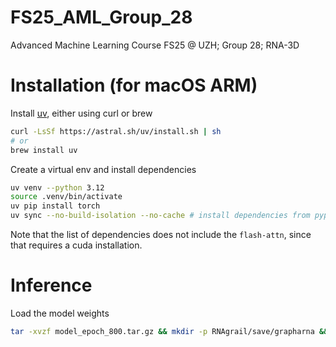 # FS25_AML_Group_28
Advanced Machine Learning Course FS25 @ UZH; Group 28; RNA-3D

# Installation (for macOS ARM)

Install [uv](https://docs.astral.sh/uv/getting-started/installation/#upgrading-uv), either using curl or brew

```bash
curl -LsSf https://astral.sh/uv/install.sh | sh
# or
brew install uv
```

Create a virtual env and install dependencies
```bash
uv venv --python 3.12
source .venv/bin/activate
uv pip install torch 
uv sync --no-build-isolation --no-cache # install dependencies from pyproject.toml file, resolving conflics
```

Note that the list of dependencies does not include the `flash-attn`, since that requires a cuda installation.

# Inference

Load the model weights
```bash
tar -xvzf model_epoch_800.tar.gz && mkdir -p RNAgrail/save/grapharna && mv model_800.h RNAgrail/save/grapharna
```
